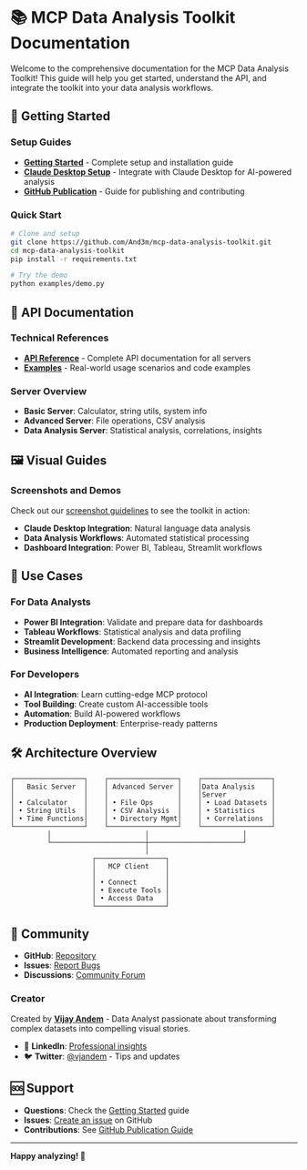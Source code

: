 # 📚 MCP Data Analysis Toolkit Documentation

Welcome to the comprehensive documentation for the MCP Data Analysis Toolkit! This guide will help you get started, understand the API, and integrate the toolkit into your data analysis workflows.

## 🚀 **Getting Started**

### **Setup Guides**
- **[Getting Started](setup/getting-started.md)** - Complete setup and installation guide
- **[Claude Desktop Setup](setup/claude-desktop-setup.md)** - Integrate with Claude Desktop for AI-powered analysis
- **[GitHub Publication](setup/github-publication.md)** - Guide for publishing and contributing

### **Quick Start**
```bash
# Clone and setup
git clone https://github.com/And3m/mcp-data-analysis-toolkit.git
cd mcp-data-analysis-toolkit
pip install -r requirements.txt

# Try the demo
python examples/demo.py
```

## 📖 **API Documentation**

### **Technical References**
- **[API Reference](api/api-reference.md)** - Complete API documentation for all servers
- **[Examples](api/examples.md)** - Real-world usage scenarios and code examples

### **Server Overview**
- **Basic Server**: Calculator, string utils, system info
- **Advanced Server**: File operations, CSV analysis
- **Data Analysis Server**: Statistical analysis, correlations, insights

## 🖼️ **Visual Guides**

### **Screenshots and Demos**
Check out our [screenshot guidelines](../assets/screenshots/README.md) to see the toolkit in action:

- **Claude Desktop Integration**: Natural language data analysis
- **Data Analysis Workflows**: Automated statistical processing
- **Dashboard Integration**: Power BI, Tableau, Streamlit workflows

## 🎯 **Use Cases**

### **For Data Analysts**
- **Power BI Integration**: Validate and prepare data for dashboards
- **Tableau Workflows**: Statistical analysis and data profiling  
- **Streamlit Development**: Backend data processing and insights
- **Business Intelligence**: Automated reporting and analysis

### **For Developers**
- **AI Integration**: Learn cutting-edge MCP protocol
- **Tool Building**: Create custom AI-accessible tools
- **Automation**: Build AI-powered workflows
- **Production Deployment**: Enterprise-ready patterns

## 🛠️ **Architecture Overview**

```
┌─────────────────┐    ┌─────────────────┐    ┌─────────────────┐
│   Basic Server  │    │ Advanced Server │    │Data Analysis    │
│                 │    │                 │    │Server           │
│ • Calculator    │    │ • File Ops      │    │ • Load Datasets │
│ • String Utils  │    │ • CSV Analysis  │    │ • Statistics    │
│ • Time Functions│    │ • Directory Mgmt│    │ • Correlations  │
└─────────────────┘    └─────────────────┘    └─────────────────┘
         │                       │                       │
         └───────────────────────┼───────────────────────┘
                                 │
                    ┌─────────────────┐
                    │   MCP Client    │
                    │                 │
                    │ • Connect       │
                    │ • Execute Tools │
                    │ • Access Data   │
                    └─────────────────┘
```

## 🤝 **Community**

- **GitHub**: [Repository](https://github.com/And3m/mcp-data-analysis-toolkit)
- **Issues**: [Report Bugs](https://github.com/And3m/mcp-data-analysis-toolkit/issues)
- **Discussions**: [Community Forum](https://github.com/And3m/mcp-data-analysis-toolkit/discussions)

### **Creator**
Created by **[Vijay Andem](https://www.linkedin.com/in/vijay-andem-b2092223/)** - Data Analyst passionate about transforming complex datasets into compelling visual stories.

- 💼 **LinkedIn**: [Professional insights](https://www.linkedin.com/in/vijay-andem-b2092223/)
- 🐦 **Twitter**: [@vjandem](https://x.com/vjandem) - Tips and updates

## 🆘 **Support**

- **Questions**: Check the [Getting Started](setup/getting-started.md) guide
- **Issues**: [Create an issue](https://github.com/vjandem/mcp-data-analysis-toolkit/issues) on GitHub
- **Contributions**: See [GitHub Publication Guide](setup/github-publication.md)

---

**Happy analyzing! 🚀**